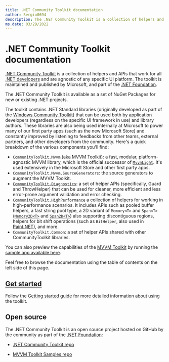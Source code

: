 ```yaml
---
title: .NET Community Toolkit documentation
author: Sergio0694
description: The .NET Community Toolkit is a collection of helpers and APIs that work for all .NET developers and are agnostic of any specific UI platform. The toolkit is maintained and published by Microsoft, and part of the .NET Foundation.
ms.date: 03/29/2022
---
```


# .NET Community Toolkit documentation

[.NET Community Toolkit][repo-url] is a collection of helpers and APIs that work for all [.NET developers](/dotnet/) and are agnostic of any specific UI platform. The toolkit is maintained and published by Microsoft, and part of the [.NET Foundation][dotnet-foundation].

The .NET Community Toolkit is available as a set of NuGet Packages for new or existing .NET projects.

The toolkit contains .NET Standard libraries (originally developed as part of the [Windows Community Toolkit][windows-community-toolkit]) that can be used both by application developers (regardless on the specific UI framework in use) and library authors. These libraries are also being used internally at Microsoft to power many of our first party apps (such as the new Microsoft Store) and constantly improved by listening to feedbacks from other teams, external partners, and other developers from the community. Here's a quick breakdown of the various components you'll find:

- [`CommunityToolkit.Mvvm` (aka MVVM Toolkit)][mvvm-toolkit-intro]: a fast, modular, platform-agnostic MVVM library, which is the official successor of [`MvvmLight`][mvvmlight-migration]. It's used extensively in the Microsoft Store and other first party apps.
- `CommunityToolkit.Mvvm.SourceGenerators`: the source generators to augment the MVVM Toolkit.
- [`CommunityToolkit.Diagnostics`][diagnostics-intro]: a set of helper APIs (specifically, Guard and ThrowHelper) that can be used for cleaner, more efficient and less error-prone argument validation and error checking.
- [`CommunityToolkit.HighPerformance`][hp-intro] a collection of helpers for working in high-performance scenarios. It includes APIs such as pooled buffer helpers, a fast string pool type, a 2D variant of `Memory<T>` and `Span<T>` ([`Memory2D<T>`][hp-memory2d] and [`Span2D<T>`][hp-span2d]) also supporting discontiguous regions, helpers for bit shift operations (such as `BitHelper`, also used in [Paint.NET][paint-net]), and more.
- `CommunityToolkit.Common`: a set of helper APIs shared with other CommunityToolkit libraries.

You can also preview the capabilities of the [MVVM Toolkit][mvvm-toolkit-intro] by running the [sample app available here][mvvm-toolkit-samples].

Feel free to browse the documentation using the table of contents on the left side of this page.

[repo-url]: https://aka.ms/toolkit/dotnet ".NET Community Toolkit GitHub Repository"
[dotnet-foundation]: https://www.dotnetfoundation.org/ ".NET Foundation Home Page"
[windows-community-toolkit]: /windows/communitytoolkit/ "Windows Community Toolkit Documentation"
[mvvm-toolkit-intro]: mvvm/introduction "MVVM Toolkit Introduction"
[mvvm-toolkit-samples]: https://aka.ms/mvvmtoolkit/samples "MVVM Toolkit Samples"
[mvvmlight-migration]: mvvm/migratingfrommvvmlight "MVVMLight Migration Documentation"
[diagnostics-intro]: /windows/communitytoolkit/diagnostics/introduction "Diagnostics Package Introduction"
[hp-intro]: /windows/communitytoolkit/high-performance/introduction "High Performance Package Introduction"
[hp-memory2d]: /windows/communitytoolkit/high-performance/memory2d "Memory2D&lt;T&gt; Documentation"
[hp-span2d]: /windows/communitytoolkit/high-performance/span2d "Span2D&lt;T&gt; Documentation"
[paint-net]: https://www.getpaint.net/ "Paint.NET Home Page"

## [Get started][get-started]

Follow the [Getting started guide][get-started] for more detailed information about using the toolkit.

[get-started]: /windows/communitytoolkit/getting-started "Getting started guide"

## Open source

The .NET Community Toolkit is an open source project hosted on GitHub by the community as part of the [.NET Foundation][dotnet-foundation]:

- [.NET Community Toolkit repo][repo-url]

- [MVVM Toolkit Samples repo][mvvm-toolkit-samples]
